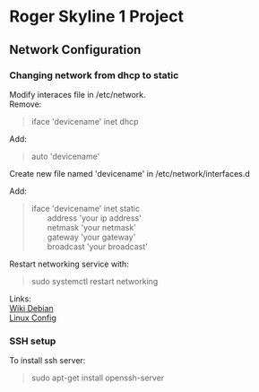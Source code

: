 # Roger Skyline 1 Project

## Network Configuration

### Changing network from dhcp to static  
Modify interaces file in /etc/network.  
Remove:  
> iface 'devicename' inet dhcp

Add:
> auto 'devicename'

Create new file named 'devicename' in /etc/network/interfaces.d  

Add:
> iface 'devicename' inet static  
&ensp;&ensp;&ensp;&ensp;address 'your ip address'  
&ensp;&ensp;&ensp;&ensp;netmask 'your netmask'  
&ensp;&ensp;&ensp;&ensp;gateway 'your gateway'  
&ensp;&ensp;&ensp;&ensp;broadcast 'your broadcast'  

Restart networking service with:  
> sudo systemctl restart networking  

Links:  
[Wiki Debian](https://wiki.debian.org/NetworkConfiguration#Configuring_the_interface_manually)  
[Linux Config](https://linuxconfig.org/how-to-setup-a-static-ip-address-on-debian-linux)

### SSH setup  
To install ssh server:  
> sudo apt-get install openssh-server  